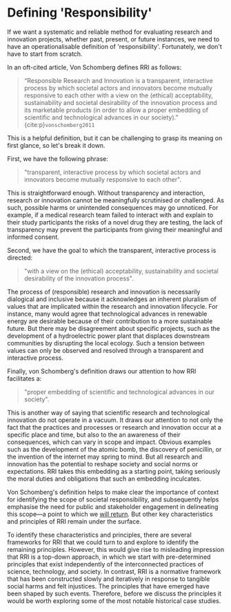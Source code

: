 # Defining 'Responsibility'

If we want a systematic and reliable method for evaluating research and innovation projects, whether past, present, or future instances, we need to have an operationalisable definition of 'responsibility'. Fortunately, we don't have to start from scratch.

In an oft-cited article, Von Schomberg defines RRI as follows:

> “Responsible Research and Innovation is a transparent, interactive process by which societal actors and innovators become mutually responsive to each other with a view on the (ethical) acceptability, sustainability and societal desirability of the innovation process and its marketable products (in order to allow a proper embedding of scientific and technological advances in our society).” {cite:p}`vonschomberg2011`

This is a helpful definition, but it can be challenging to grasp its meaning on first glance, so let's break it down.

First, we have the following phrase:

> "transparent, interactive process by which societal actors and innovators become mutually responsive to each other".

This is straightforward enough. Without transparency and interaction, research or innovation cannot be meaningfully scrutinised or challenged. As such, possible harms or unintended consequences may go unnoticed. For example, if a medical research team failed to interact with and explain to their study participants the risks of a novel drug they are testing, the lack of transparency may prevent the participants from giving their meaningful and informed consent.

Second, we have the goal to which the transparent, interactive process is directed:

> "with a view on the (ethical) acceptability, sustainability and societal desirability of the innovation process".

The process of (responsible) research and innovation is necessarily dialogical and inclusive because it acknowledges an inherent pluralism of values that are implicated within the research and innovation lifecycle. For instance, many would agree that technological advances in renewable energy are desirable because of their contribution to a more sustainable future. But there may be disagreement about specific projects, such as the development of a hydroelectric power plant that displaces downstream communities by disrupting the local ecology. Such a tension between values can only be observed and resolved through a transparent and interactive process.

Finally, von Schomberg's definition draws our attention to how RRI facilitates a:

> "proper embedding of scientific and technological advances in our society".

This is another way of saying that scientific research and technological innovation do not operate in a vacuum. It draws our attention to not only the fact that the practices and processes or research and innovation occur at a specific place and time, but also to the an awareness of their consequences, which can vary in scope and impact. Obvious examples such as the development of the atomic bomb, the discovery of penicillin, or the invention of the internet may spring to mind. But all research and innovation has the potential to reshape society and social norms or expectations. RRI takes this embedding as a starting point, taking seriously the moral duties and obligations that such an embedding inculcates.

Von Schomberg's definition helps to make clear the importance of context for identifying the scope of societal responsibility, and subsequently helps emphasise the need for public and stakeholder engagement in delineating this scope—a point to which we [will return](sts.md). But other key characteristics and principles of RRI remain under the surface.

To identify these characteristics and principles, there are several frameworks for RRI that we could turn to and explore to identify the remaining principles. However, this would give rise to misleading impression that RRI is a top-down approach, in which we start with pre-determined principles that exist independently of the interconnected practices of science, technology, and society. In contrast, RRI is a normative framework that has been constructed slowly and iteratively in response to tangible social harms and felt injustices. The principles that have emerged have been shaped by such events. Therefore, before we discuss the principles it would be worth exploring some of the most notable historical case studies.
